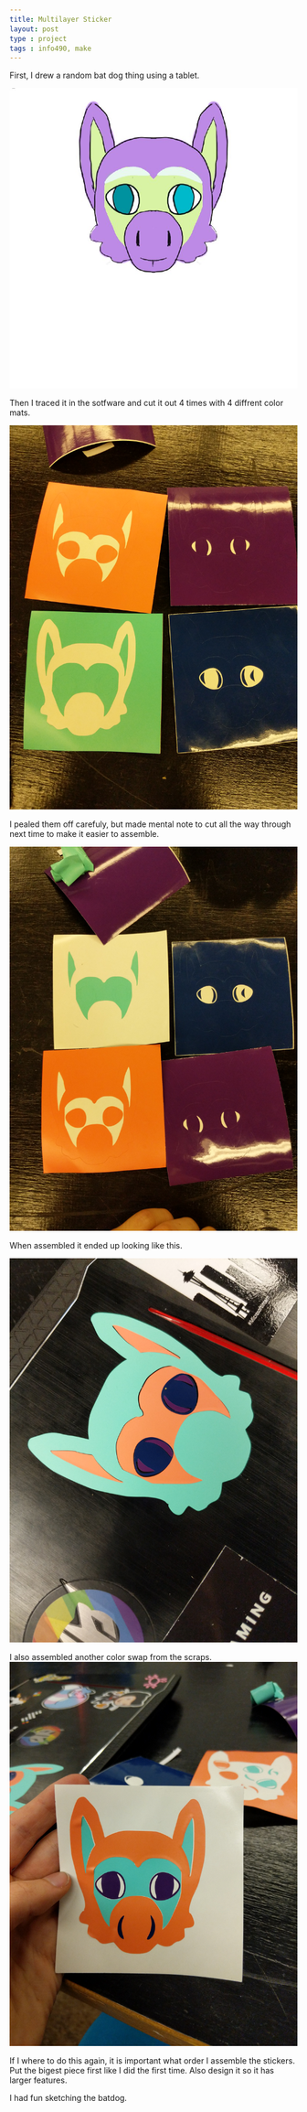 ```yaml
---
title: Multilayer Sticker
layout: post
type : project
tags : info490, make
---
```



First, I drew a random bat dog thing using a tablet.

![batdog](/assets/info490/batdog.jpg)

Then I traced it in the sotfware and cut it out 4 times with 4 diffrent color mats.

![4 cuts](/assets/info490/IMG_20190213_191034.jpg)

I pealed them off carefuly, but made mental note to cut all the way through next time to make it easier to assemble.

![4 cuts 2](/assets/info490/IMG_20190213_191324.jpg)

When assembled it ended up looking like this.

![together 1](/assets/info490/IMG_20190213_191017.jpg)

I also assembled another color swap from the scraps.
![together 2](/assets/info490/IMG_20190213_192112.jpg)

If I where to do this again, it is important what order I assemble the stickers. Put the bigest piece first like I did the first time.
Also design it so it has larger features.

I had fun sketching the batdog.
